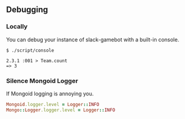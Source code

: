 ## Debugging

### Locally

You can debug your instance of slack-gamebot with a built-in console.

```
$ ./script/console

2.3.1 :001 > Team.count
=> 3
```

### Silence Mongoid Logger

If Mongoid logging is annoying you.

```ruby
Mongoid.logger.level = Logger::INFO
Mongo::Logger.logger.level = Logger::INFO
```
